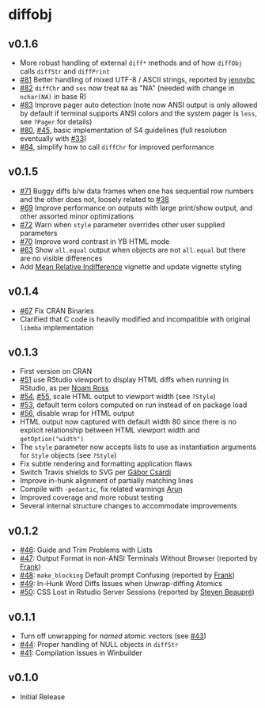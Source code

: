 # diffobj

## v0.1.6

* More robust handling of external `diff*` methods and of how `diffObj` calls
  `diffStr` and `diffPrint`
* [#81](https://github.com/brodieG/diffobj/issues/81) Better handling of mixed
  UTF-8 / ASCII strings, reported by [jennybc](https://github.com/jennybc)
* [#82](https://github.com/brodieG/diffobj/issues/82) `diffChr` and `ses` now
  treat `NA` as "NA" (needed with change in `nchar(NA)` in base R)
* [#83](https://github.com/brodieG/diffobj/issues/83) Improve pager auto
  detection (note now ANSI output is only allowed by default if terminal
  supports ANSI colors and the system pager is `less`, see `?Pager` for details)
* [#80](https://github.com/brodieG/diffobj/issues/80),
  [#45](https://github.com/brodieG/diffobj/issues/45), basic implementation of
  S4 guidelines (full resolution eventually with
  [#33](https://github.com/brodieG/diffobj/issues/33))
* [#84](https://github.com/brodieG/diffobj/issues/84), simplify how to call
  `diffChr` for improved performance

## v0.1.5

* [#71](https://github.com/brodieG/diffobj/issues/71) Buggy diffs b/w data
  frames when one has sequential row numbers and the other does not, loosely
  related to [#38](https://github.com/brodieG/diffobj/issues/38)
* [#69](https://github.com/brodieG/diffobj/issues/69) Improve performance on
  outputs with large print/show output, and other assorted minor optimizations
* [#72](https://github.com/brodieG/diffobj/issues/72) Warn when `style`
  parameter overrides other user supplied parameters
* [#70](https://github.com/brodieG/diffobj/issues/70) Improve word contrast in YB
  HTML mode
* [#63](https://github.com/brodieG/diffobj/issues/63) Show `all.equal` output
  when objects are not `all.equal` but there are no visible differences
* Add [Mean Relative
  Indifference](http://htmlpreview.github.io/?https://raw.githubusercontent.com/brodieG/diffobj/master/inst/doc/metacomp.html)
  vignette and update vignette styling

## v0.1.4

* [#67](https://github.com/brodieG/diffobj/issues/67) Fix CRAN Binaries
* Clarified that C code is heavily modified and incompatible with original
  `libmba` implementation

## v0.1.3

* First version on CRAN
* [#51](https://github.com/brodieG/diffobj/issues/51) use RStudio viewport to display HTML diffs when running in RStudio, as per [Noam Ross](https://twitter.com/noamross/status/760115813559009280)
* [#54](https://github.com/brodieG/diffobj/issues/54), [#55](https://github.com/brodieG/diffobj/issues/55), scale HTML output to viewport width (see `?Style`)
* [#53](https://github.com/brodieG/diffobj/issues/53), default term colors computed on run instead of on package load
* [#56](https://github.com/brodieG/diffobj/issues/56), disable wrap for HTML output
* HTML output now captured with default width 80 since there is no explicit relationship between HTML viewport width and `getOption("width")`
* The `style` parameter now accepts lists to use as instantiation arguments for `Style` objects (see `?Style`)
* Fix subtle rendering and formatting application flaws
* Switch Travis shields to SVG per [Gábor Csárdi](https://github.com/gaborcsardi/diffobj/commit/710251f2cd663bfdadcab9aea6a37f9eb4a87599)
* Improve in-hunk alignment of partially matching lines
* Compile with `-pedantic`, fix related warnings [Arun](http://stackoverflow.com/users/559784/arun)
* Improved coverage and more robust testing
* Several internal structure changes to accommodate improvements

## v0.1.2

* [#46](https://github.com/brodieG/diffobj/issues/46): Guide and Trim Problems with Lists
* [#47](https://github.com/brodieG/diffobj/issues/47): Output Format in non-ANSI Terminals Without Browser (reported by [Frank](https://github.com/brodieG/diffobj/issues/47))
* [#48](https://github.com/brodieG/diffobj/issues/48): `make_blocking` Default prompt Confusing (reported by [Frank](https://github.com/brodieG/diffobj/issues/47))
* [#49](https://github.com/brodieG/diffobj/issues/49): In-Hunk Word Diffs Issues when Unwrap-diffing Atomics
* [#50](https://github.com/brodieG/diffobj/issues/50): CSS Lost in Rstudio Server Sessions (reported by [Steven Beaupré](https://chat.stackoverflow.com/users/4064778/steven-beaupre))

## v0.1.1

* Turn off unwrapping for _named_ atomic vectors (see [#43](https://github.com/brodieG/diffobj/issues/43))
* [#44](https://github.com/brodieG/diffobj/issues/44): Proper handling of NULL objects in `diffStr`
* [#41](https://github.com/brodieG/diffobj/issues/41): Compilation Issues in Winbuilder

## v0.1.0

* Initial Release

